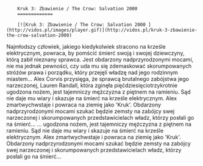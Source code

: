 
        Kruk 3: Zbawienie / The Crow: Salvation 2000 
        =============
        
        [![Kruk 3: Zbawienie / The Crow: Salvation 2000 ](http://vidos.pl/images/player.gif)](http://vidos.pl/kruk-3-zbawienie-the-crow-salvation-2000)
        
        
 Najmłodszy człowiek, jakiego kiedykolwiek stracono na krześle elektrycznym, powraca, by pomścić śmierć swoją i swojej dziewczyny, którą zabił nieznany sprawca. Jest obdarzony nadprzyrodzonymi mocami, nie ma jednak pewności, czy uda mu się zdemaskować skorumpowanych stróżów prawa i porządku, który przejęli władzę nad jego rodzinnym miastem... Alex Corvis przysięga, że sprawcą brutalnego zabójstwa jego narzeczonej, Lauren Randall, która zginęła pięćdziesięciotrzykrotnie ugodzona nożem, jest tajemniczy mężczyzna z piętnem na ramieniu. Sąd nie daje mu wiary i skazuje na śmierć na krześle elektrycznym. Alex zmartwychwstaje i powraca na ziemię jako 'Kruk'. Obdarzony nadprzyrodzonymi mocami szukać będzie zemsty na zabójcy swej narzeczonej i skorumpowanych przedstawicielach władz, którzy posłali go na śmierć...   ... ugodzona nożem, jest tajemniczy mężczyzna z piętnem na ramieniu. Sąd nie daje mu wiary i skazuje na śmierć na krześle elektrycznym. Alex zmartwychwstaje i powraca na ziemię jako 'Kruk'. Obdarzony nadprzyrodzonymi mocami szukać będzie zemsty na zabójcy swej narzeczonej i skorumpowanych przedstawicielach władz, którzy posłali go na śmierć...
    